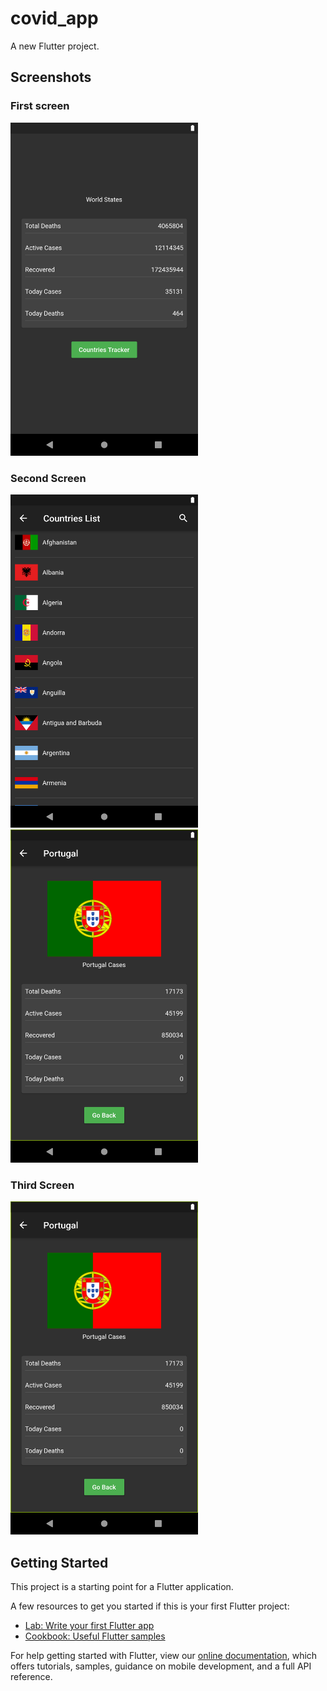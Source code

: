 # covid_app

A new Flutter project.
## Screenshots
### First screen
<img src="preview1.png" width="300" height="533">

### Second Screen
<img src="preview2.png" width="300" height="533"> <img src="preview3.png" width="300" height="533">

### Third Screen
<img src="preview3.png" width="300" height="533">

## Getting Started

This project is a starting point for a Flutter application.

A few resources to get you started if this is your first Flutter project:

- [Lab: Write your first Flutter app](https://flutter.dev/docs/get-started/codelab)
- [Cookbook: Useful Flutter samples](https://flutter.dev/docs/cookbook)

For help getting started with Flutter, view our
[online documentation](https://flutter.dev/docs), which offers tutorials,
samples, guidance on mobile development, and a full API reference.
